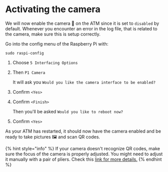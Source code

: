 # Activating the camera

We will now enable the camera 📸 on the ATM since it is set to `disabled` by default. Whenever you encounter an error in the log file, that is related to the camera, make sure this is setup correctly.

Go into the config menu of the Raspberry Pi with:

```text
sudo raspi-config
```

1. Choose `5 Interfacing Options`
2. Then `P1 Camera`

   It will ask you `Would you like the camera interface to be enabled?`

3. Confirm `<Yes>`
4. Confirm `<Finish>`

   Then you'll be asked `Would you like to reboot now?`

5. Confirm `<Yes>`

As your ATM has restarted, it should now have the camera enabled and be ready to take pictures 🖼 and scan QR codes.

{% hint style="info" %}
If your camera doesn't recognize QR codes, make sure the focus of the camera is properly adjusted. You might need to adjust it manually with a pair of pliers. Check this [link for more details.](https://www.jeffgeerling.com/blog/2017/fixing-blurry-focus-on-some-raspberry-pi-camera-v2-models)
{% endhint %}
